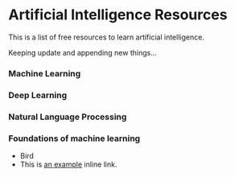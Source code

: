 # Artificial Intelligence Resources


This is a list of free resources to learn artificial intelligence.

Keeping update and appending new things...

### Machine Learning


### Deep Learning



### Natural Language Processing


### Foundations of machine learning

<ul>
<li>Bird</li>
<li>This is <a href="http://example.com/" title="Title">
an example</a> inline link.</li>
</ul>
